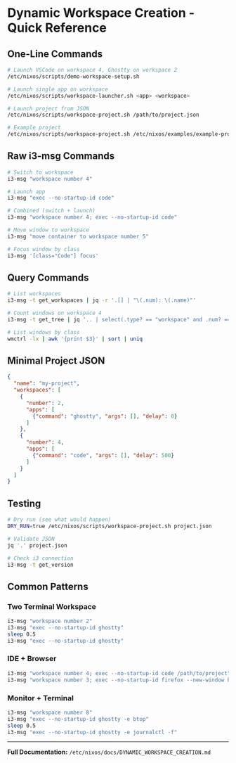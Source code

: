 # Dynamic Workspace Creation - Quick Reference

## One-Line Commands

```bash
# Launch VSCode on workspace 4, Ghostty on workspace 2
/etc/nixos/scripts/demo-workspace-setup.sh

# Launch single app on workspace
/etc/nixos/scripts/workspace-launcher.sh <app> <workspace>

# Launch project from JSON
/etc/nixos/scripts/workspace-project.sh /path/to/project.json

# Example project
/etc/nixos/scripts/workspace-project.sh /etc/nixos/examples/example-project.json
```

## Raw i3-msg Commands

```bash
# Switch to workspace
i3-msg "workspace number 4"

# Launch app
i3-msg "exec --no-startup-id code"

# Combined (switch + launch)
i3-msg "workspace number 4; exec --no-startup-id code"

# Move window to workspace
i3-msg "move container to workspace number 5"

# Focus window by class
i3-msg '[class="Code"] focus'
```

## Query Commands

```bash
# List workspaces
i3-msg -t get_workspaces | jq -r '.[] | "\(.num): \(.name)"'

# Count windows on workspace 4
i3-msg -t get_tree | jq '.. | select(.type? == "workspace" and .num? == 4) | .nodes[] | select(.window_properties?)' | jq -s 'length'

# List windows by class
wmctrl -lx | awk '{print $3}' | sort | uniq
```

## Minimal Project JSON

```json
{
  "name": "my-project",
  "workspaces": [
    {
      "number": 2,
      "apps": [
        {"command": "ghostty", "args": [], "delay": 0}
      ]
    },
    {
      "number": 4,
      "apps": [
        {"command": "code", "args": [], "delay": 500}
      ]
    }
  ]
}
```

## Testing

```bash
# Dry run (see what would happen)
DRY_RUN=true /etc/nixos/scripts/workspace-project.sh project.json

# Validate JSON
jq '.' project.json

# Check i3 connection
i3-msg -t get_version
```

## Common Patterns

### Two Terminal Workspace
```bash
i3-msg "workspace number 2"
i3-msg "exec --no-startup-id ghostty"
sleep 0.5
i3-msg "exec --no-startup-id ghostty"
```

### IDE + Browser
```bash
i3-msg "workspace number 4; exec --no-startup-id code /path/to/project"
i3-msg "workspace number 3; exec --no-startup-id firefox --new-window http://localhost:3000"
```

### Monitor + Terminal
```bash
i3-msg "workspace number 8"
i3-msg "exec --no-startup-id ghostty -e btop"
sleep 0.5
i3-msg "exec --no-startup-id ghostty -e journalctl -f"
```

---

**Full Documentation:** `/etc/nixos/docs/DYNAMIC_WORKSPACE_CREATION.md`
